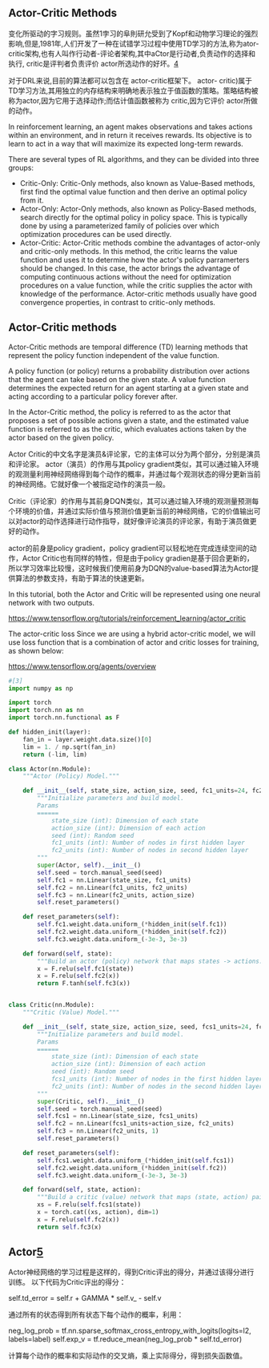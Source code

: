 

<!--
 * @version:
 * @Author:  StevenJokess https://github.com/StevenJokess
 * @Date: 2020-11-07 20:06:23
 * @LastEditors:  StevenJokess https://github.com/StevenJokess
 * @LastEditTime: 2020-12-17 18:02:42
 * @Description:
 * @TODO::
 * @Reference:
-->

## Actor-Critic Methods

变化所驱动的字习规则。虽然1孛习的阜則研允受到了Kopf和动物学习理论的强烈影响,但是,1981年,人们开发了一种在试错学习过程中使用TD学习的方法,称为ator- critic架构,也有人叫作行动者-评论者架构,其中aCtor是行动者,负责动作的选择和执行, critic是评判者负责评价 actor所选动作的好坏。[4]

对于DRL来说,目前的算法都可以包含在 actor-critic框架下。 actor- critic)属于TD学习方法,其用独立的内存结构来明确地表示独立于值函数的策略。策略结构被称为actor,因为它用于选择动作;而估计值函数被称为 critic,因为它评价 actor所做的动作。

In reinforcement learning, an agent makes observations and takes actions within an environment, and in return it receives rewards. Its objective is to learn to act in a way that will maximize its expected long-term rewards.

There are several types of RL algorithms, and they can be divided into three groups:

- Critic-Only: Critic-Only methods, also known as Value-Based methods, first find the optimal value function and then derive an optimal policy from it.
- Actor-Only: Actor-Only methods, also known as Policy-Based methods, search directly for the optimal policy in policy space. This is typically done by using a parameterized family of policies over which optimization procedures can be used directly.
- Actor-Critic: Actor-Critic methods combine the advantages of actor-only and critic-only methods. In this method, the critic learns the value function and uses it to determine how the actor's policy parramerters should be changed. In this case, the actor brings the advantage of computing continuous actions without the need for optimization procedures on a value function, while the critic supplies the actor with knowledge of the performance. Actor-critic methods usually have good convergence properties, in contrast to critic-only methods.

## Actor-Critic methods

Actor-Critic methods are temporal difference (TD) learning methods that represent the policy function independent of the value function.

A policy function (or policy) returns a probability distribution over actions that the agent can take based on the given state. A value function determines the expected return for an agent starting at a given state and acting according to a particular policy forever after.

In the Actor-Critic method, the policy is referred to as the actor that proposes a set of possible actions given a state, and the estimated value function is referred to as the critic, which evaluates actions taken by the actor based on the given policy.

Actor Critic的中文名字是演员&评论家，它的主体可以分为两个部分，分别是演员和评论家。
actor（演员）的作用与其policy gradient类似，其可以通过输入环境的观测量利用神经网络得到每个动作的概率，并通过每个观测状态的得分更新当前的神经网络。它就好像一个被指定动作的演员一般。

Critic（评论家）的作用与其前身DQN类似，其可以通过输入环境的观测量预测每个环境的价值，并通过实际价值与预测价值更新当前的神经网络，它的价值输出可以对actor的动作选择进行动作指导，就好像评论演员的评论家，有助于演员做更好的动作。

actor的前身是policy gradient，policy gradient可以轻松地在完成连续空间的动作，Actor Critic也有同样的特性，但是由于policy gradien是基于回合更新的，所以学习效率比较慢，这时候我们使用前身为DQN的value-based算法为Actor提供算法的参数支持，有助于算法的快速更新。


In this tutorial, both the Actor and Critic will be represented using one neural network with two outputs.

https://www.tensorflow.org/tutorials/reinforcement_learning/actor_critic

The actor-critic loss
Since we are using a hybrid actor-critic model, we will use loss function that is a combination of actor and critic losses for training, as shown below:


https://www.tensorflow.org/agents/overview

```py
#[3]
import numpy as np

import torch
import torch.nn as nn
import torch.nn.functional as F

def hidden_init(layer):
    fan_in = layer.weight.data.size()[0]
    lim = 1. / np.sqrt(fan_in)
    return (-lim, lim)

class Actor(nn.Module):
    """Actor (Policy) Model."""

    def __init__(self, state_size, action_size, seed, fc1_units=24, fc2_units=48):
        """Initialize parameters and build model.
        Params
        ======
            state_size (int): Dimension of each state
            action_size (int): Dimension of each action
            seed (int): Random seed
            fc1_units (int): Number of nodes in first hidden layer
            fc2_units (int): Number of nodes in second hidden layer
        """
        super(Actor, self).__init__()
        self.seed = torch.manual_seed(seed)
        self.fc1 = nn.Linear(state_size, fc1_units)
        self.fc2 = nn.Linear(fc1_units, fc2_units)
        self.fc3 = nn.Linear(fc2_units, action_size)
        self.reset_parameters()

    def reset_parameters(self):
        self.fc1.weight.data.uniform_(*hidden_init(self.fc1))
        self.fc2.weight.data.uniform_(*hidden_init(self.fc2))
        self.fc3.weight.data.uniform_(-3e-3, 3e-3)

    def forward(self, state):
        """Build an actor (policy) network that maps states -> actions."""
        x = F.relu(self.fc1(state))
        x = F.relu(self.fc2(x))
        return F.tanh(self.fc3(x))


class Critic(nn.Module):
    """Critic (Value) Model."""

    def __init__(self, state_size, action_size, seed, fcs1_units=24, fc2_units=48):
        """Initialize parameters and build model.
        Params
        ======
            state_size (int): Dimension of each state
            action_size (int): Dimension of each action
            seed (int): Random seed
            fcs1_units (int): Number of nodes in the first hidden layer
            fc2_units (int): Number of nodes in the second hidden layer
        """
        super(Critic, self).__init__()
        self.seed = torch.manual_seed(seed)
        self.fcs1 = nn.Linear(state_size, fcs1_units)
        self.fc2 = nn.Linear(fcs1_units+action_size, fc2_units)
        self.fc3 = nn.Linear(fc2_units, 1)
        self.reset_parameters()

    def reset_parameters(self):
        self.fcs1.weight.data.uniform_(*hidden_init(self.fcs1))
        self.fc2.weight.data.uniform_(*hidden_init(self.fc2))
        self.fc3.weight.data.uniform_(-3e-3, 3e-3)

    def forward(self, state, action):
        """Build a critic (value) network that maps (state, action) pairs -> Q-values."""
        xs = F.relu(self.fcs1(state))
        x = torch.cat((xs, action), dim=1)
        x = F.relu(self.fc2(x))
        return self.fc3(x)
```

## Actor[5]

Actor神经网络的学习过程是这样的，得到Critic评出的得分，并通过该得分进行训练。
以下代码为Critic评出的得分：

self.td_error = self.r + GAMMA * self.v_ - self.v

通过所有的状态得到所有状态下每个动作的概率，利用：

neg_log_prob = tf.nn.sparse_softmax_cross_entropy_with_logits(logits=l2, labels=label)
self.exp_v = tf.reduce_mean(neg_log_prob * self.td_error)

计算每个动作的概率和实际动作的交叉熵，乘上实际得分，得到损失函数值。

[1]: https://github.com/pytorch/examples/blob/master/reinforcement_learning/actor_critic.py
[2]: https://github.com/udacity/deep-reinforcement-learning/blob/master/finance/DRL.ipynb
[3]: https://github.com/udacity/deep-reinforcement-learning/blob/master/finance/model.py
[4]: https://www.hzmedia.com.cn/w/reader.aspx?id=378872d4-69a3-4208-958a-4bc3c48e0287_1
[5]: https://blog.csdn.net/weixin_44791964/article/details/99698318
